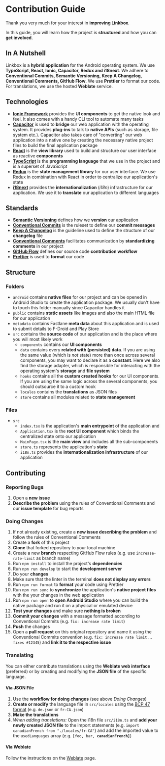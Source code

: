 # Contribution Guide

Thank you very much for your interest in **improving Linkbox**.

In this guide, you will learn how the project is **structured** and how you can **get involved**.

## In A Nutshell

Linkbox is a **hybrid application** for the Android operating system.
We use **TypeScript, React, Ionic, Capacitor, Redux and i18next**. We adhere to **Conventional Commits, Semantic Versioning, Keep A Changelog, Conventional Comments, GitHub Flow**. We use **Prettier** to format our code.
For translations, we use the hosted **Weblate** service.

## Technologies

- [**Ionic Framework**](https://ionicframework.com) provides the **UI components** to get the native look and feel. It also comes with a handy CLI tool to automate many tasks
- [**Capacitor**](https://capacitorjs.com) is used to **bridge** our web application with the operating system. It provides **plug-ins** to talk to **native APIs** (such as storage, file system etc.). Capacitor also takes care of "converting" our web application into a native one by creating the necessary native project files to build the final application package
- [**React**](https://reactjs.org) is the **view library** used to build and structure our user interface as reactive **components**
- [**TypeScript**](https://www.typescriptlang.org) is the **programming language** that we use in the project and is a superset of JavaScript
- [**Redux**](https://redux.js.org) is the **state management library** for our user interface. We use Redux in combination with React in order to centralize our application's state
- [**i18next**](https://www.i18next.com) provides the **internationalization** (_i18n_) infrastructure for our application. We use it to **translate** our application to different languages

## Standards

- [**Semantic Versioning**](https://semver.org) defines how we **version** our application
- [**Conventional Commits**](https://www.conventionalcommits.org) is the ruleset to define our **commit messages**
- [**Keep A Changelog**](https://keepachangelog.com) is the guideline used to define the structure of our **changelog** file
- [**Conventional Comments**](https://conventionalcomments.org) facilitates communication by **standardizing comments** in our project
- [**GitHub Flow**](https://githubflow.github.io) defines our source code **contribution workflow**
- [**Prettier**](https://prettier.io) is used to **format** our code

## Structure

### Folders

- `android` contains **native files** for our project and can be opened in Android Studio to create the application package. We usually don't have to touch this folder manually since Capacitor handles it
- `public` contains **static assets** like images and also the main HTML file for our application
- `metadata` contains Fastlane **meta data** about this application and is used to submit details to F-Droid and Play Store
- `src` contains the **source code** of our application and is the place where you will most likely work
  - `components` contains our **UI components**
  - `data` contains every **related with (persisted) data**. If you are using the same value (which is _not_ state) more than once across several components, you may want to declare it as a **constant**. Here we also find the storage adapter, which is responsible for interacting with the operating system's **storage** and **file system**
  - `hooks` contains all the **custom created hooks** for our UI components. If you are using the same logic across the several components, you should outsource it to a custom hook
  - `locales` contains the **translations** as JSON files
  - `store` contains all modules related to **state management**

### Files

- `src`
  - `index.tsx` is the application's **main entrypoint** of the application and
  - `Application.tsx` is the **root UI component** which binds the centralized state onto our application
  - `MainPage.tsx` is the **main view** and includes all the sub-components
  - `store.ts` represents the application's **state**
  - `i18n.ts` provides the **internationalization infrastructure** of our application

## Contributing

### Reporting Bugs

1. Open a [**new issue**](https://github.com/ronaldloyko/linkbox/issues)
1. **Describe the problem** using the rules of Conventional Comments and our **issue template** for bug reports

### Doing Changes

1. If not already existing, create a **new issue describing the problem** and follow the rules of Conventional Comments
1. Create a **fork** of this project
1. **Clone** that forked repository to your local machine
1. Create a new **branch** respecting GitHub Flow rules (e.g. use `increase-rate-limit` as branch name)
1. Run `npm install` to install the project's **dependencies**
1. Run `npm run develop` to start the **development server**
1. Do your **changes**
1. Make sure that the linter in the terminal **does not display any errors**
1. Run `npm run format` to **format** your code using Prettier
1. Run `npm run sync` to **synchronize** the application's **native project files** with the your changes in the web application
1. Run `npm run open` to **open Android Studio** where you can build the native package and run it on a physical or emulated device
1. **Test your changes** and make sure **nothing is broken**
1. **Commit your changes** with a message formatted according to Conventional Commits (e.g. `fix: increase rate limit`)
1. **Push** the changes
1. Open a **pull request** on this original repository and name it using the Conventional Commits convention (e.g. `fix: increase rate limit` ... `fixes #12345`) and **link it to the respective issue**

### Translating

You can either contribute translations using the **Weblate web interface** (preferred) or by creating and modifying the **JSON file** of the specific language.

#### Via JSON File

1. Use the **workflow for doing changes** (see above _Doing Changes_)
1. **Create or modify** the language file in `src/locales` using the [BCP 47 format](https://www.w3.org/International/articles/language-tags) (e.g. `de.json` or `fr-CA.json`)
1. **Make the translations**
1. _When adding translations:_ Open the i18n file `src/i18n.ts` and **add your newly created JSON file** to the import statements (e.g. `import canadianFrench from "./locales/fr-CA"`) and add the imported value to the `usedLanguages` array (e.g. `[foo, bar, `**`canadianFrench]`**)

#### Via Weblate

Follow the instructions on the [Weblate](https://hosted.weblate.org/engage/linkbox) page.
